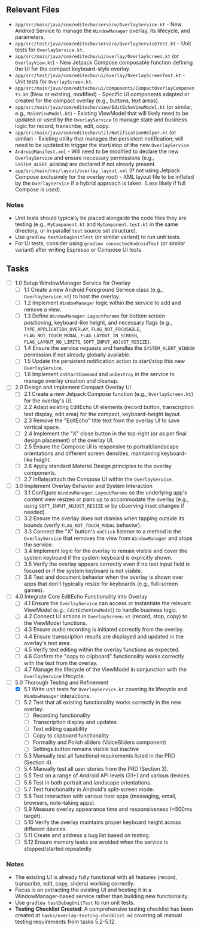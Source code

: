 ## Relevant Files

- `app/src/main/java/com/editecho/service/OverlayService.kt` - New Android Service to manage the `WindowManager` overlay, its lifecycle, and parameters.
- `app/src/test/java/com/editecho/service/OverlayServiceTest.kt` - Unit tests for `OverlayService.kt`.
- `app/src/main/java/com/editecho/ui/overlay/OverlayScreen.kt` (or `OverlayView.kt`) - New Jetpack Compose composable function defining the UI for the compact keyboard-style overlay.
- `app/src/test/java/com/editecho/ui/overlay/OverlayScreenTest.kt` - Unit tests for `OverlayScreen.kt`.
- `app/src/main/java/com/editecho/ui/components/CompactOverlayComponents.kt` (New or existing, modified) - Specific UI components adapted or created for the compact overlay (e.g., buttons, text areas).
- `app/src/main/java/com/editecho/view/EditEchoViewModel.kt` (or similar, e.g., `MainViewModel.kt`) - Existing ViewModel that will likely need to be updated or used by the `OverlayService` to manage state and business logic for record, transcribe, edit, copy.
- `app/src/main/java/com/editecho/util/NotificationHelper.kt` (or similar) - Existing utility that manages the persistent notification; will need to be updated to trigger the start/stop of the new `OverlayService`.
- `AndroidManifest.xml` - Will need to be modified to declare the new `OverlayService` and ensure necessary permissions (e.g., `SYSTEM_ALERT_WINDOW`) are declared if not already present.
- `app/src/main/res/layout/overlay_layout.xml` (If not using Jetpack Compose exclusively for the overlay root) - XML layout file to be inflated by the `OverlayService` if a hybrid approach is taken. (Less likely if full Compose is used).

### Notes

- Unit tests should typically be placed alongside the code files they are testing (e.g., `MyComponent.kt` and `MyComponent.test.kt` in the same directory, or in parallel `test` source set structure).
- Use `gradlew testDebugUnitTest` (or similar variant) to run unit tests.
- For UI tests, consider using `gradlew connectedAndroidTest` (or similar variant) after writing Espresso or Compose UI tests.

## Tasks

- [ ] 1.0 Setup WindowManager Service for Overlay
  - [ ] 1.1 Create a new Android Foreground Service class (e.g., `OverlayService.kt`) to host the overlay.
  - [ ] 1.2 Implement `WindowManager` logic within the service to add and remove a view.
  - [ ] 1.3 Define `WindowManager.LayoutParams` for bottom screen positioning, keyboard-like height, and necessary flags (e.g., `TYPE_APPLICATION_OVERLAY`, `FLAG_NOT_FOCUSABLE`, `FLAG_NOT_TOUCH_MODAL`, `FLAG_LAYOUT_IN_SCREEN`, `FLAG_LAYOUT_NO_LIMITS`, `SOFT_INPUT_ADJUST_RESIZE`).
  - [ ] 1.4 Ensure the service requests and handles the `SYSTEM_ALERT_WINDOW` permission if not already globally available.
  - [ ] 1.5 Update the persistent notification action to start/stop this new `OverlayService`.
  - [ ] 1.6 Implement `onStartCommand` and `onDestroy` in the service to manage overlay creation and cleanup.

- [ ] 2.0 Design and Implement Compact Overlay UI
  - [ ] 2.1 Create a new Jetpack Compose function (e.g., `OverlayScreen.kt`) for the overlay's UI.
  - [ ] 2.2 Adapt existing EditEcho UI elements (record button, transcription text display, edit area) for the compact, keyboard-height layout.
  - [ ] 2.3 Remove the "EditEcho" title text from the overlay UI to save vertical space.
  - [ ] 2.4 Implement the "X" close button in the top-right (or as per final design placement) of the overlay UI.
  - [ ] 2.5 Ensure the Compose UI is responsive to portrait/landscape orientations and different screen densities, maintaining keyboard-like height.
  - [ ] 2.6 Apply standard Material Design principles to the overlay components.
  - [ ] 2.7 Inflate/attach the Compose UI within the `OverlayService`.

- [ ] 3.0 Implement Overlay Behavior and System Interaction
  - [ ] 3.1 Configure `WindowManager.LayoutParams` so the underlying app's content view resizes or pans up to accommodate the overlay (e.g., using `SOFT_INPUT_ADJUST_RESIZE` or by observing inset changes if needed).
  - [ ] 3.2 Ensure the overlay does not dismiss when tapping outside its bounds (verify `FLAG_NOT_TOUCH_MODAL` behavior).
  - [ ] 3.3 Connect the "X" button's `onClick` listener to a method in the `OverlayService` that removes the view from `WindowManager` and stops the service.
  - [ ] 3.4 Implement logic for the overlay to remain visible and cover the system keyboard if the system keyboard is explicitly shown.
  - [ ] 3.5 Verify the overlay appears correctly even if no text input field is focused or if the system keyboard is not visible.
  - [ ] 3.6 Test and document behavior when the overlay is shown over apps that don't typically resize for keyboards (e.g., full-screen games).

- [ ] 4.0 Integrate Core EditEcho Functionality into Overlay
  - [ ] 4.1 Ensure the `OverlayService` can access or instantiate the relevant ViewModel (e.g., `EditEchoViewModel`) to handle business logic.
  - [ ] 4.2 Connect UI actions in `OverlayScreen.kt` (record, stop, copy) to the ViewModel functions.
  - [ ] 4.3 Ensure audio recording is initiated correctly from the overlay.
  - [ ] 4.4 Ensure transcription results are displayed and updated in the overlay's text area.
  - [ ] 4.5 Verify text editing within the overlay functions as expected.
  - [ ] 4.6 Confirm the "copy to clipboard" functionality works correctly with the text from the overlay.
  - [ ] 4.7 Manage the lifecycle of the ViewModel in conjunction with the `OverlayService` lifecycle.

- [ ] 5.0 Thorough Testing and Refinement
  - [x] 5.1 Write unit tests for `OverlayService.kt` covering its lifecycle and `WindowManager` interactions.
  - [ ] 5.2 Test that all existing functionality works correctly in the new overlay:
    - [ ] Recording functionality
    - [ ] Transcription display and updates
    - [ ] Text editing capability
    - [ ] Copy to clipboard functionality
    - [ ] Formality and Polish sliders (VoiceSliders component)
    - [ ] Settings button remains visible but inactive
  - [ ] 5.3 Manually test all functional requirements listed in the PRD (Section 4).
  - [ ] 5.4 Manually test all user stories from the PRD (Section 3).
  - [ ] 5.5 Test on a range of Android API levels (31+) and various devices.
  - [ ] 5.6 Test in both portrait and landscape orientations.
  - [ ] 5.7 Test functionality in Android's split-screen mode.
  - [ ] 5.8 Test interaction with various host apps (messaging, email, browsers, note-taking apps).
  - [ ] 5.9 Measure overlay appearance time and responsiveness (<500ms target).
  - [ ] 5.10 Verify the overlay maintains proper keyboard height across different devices.
  - [ ] 5.11 Create and address a bug list based on testing.
  - [ ] 5.12 Ensure memory leaks are avoided when the service is stopped/started repeatedly.

### Notes

- The existing UI is already fully functional with all features (record, transcribe, edit, copy, sliders) working correctly.
- Focus is on extracting the existing UI and hosting it in a WindowManager-based service rather than building new functionality.
- Use `gradlew testDebugUnitTest` to run unit tests.
- **Testing Checklist Created**: A comprehensive testing checklist has been created at `tasks/overlay-testing-checklist.md` covering all manual testing requirements from tasks 5.2-5.12. 